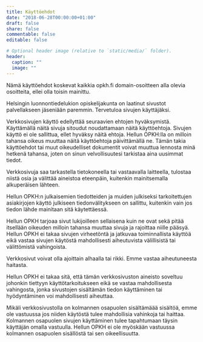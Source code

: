 ```yaml
---
title: Käyttöehdot
date: "2018-06-28T00:00:00+01:00"
draft: false
share: false
commentable: false
editable: false

# Optional header image (relative to `static/media/` folder).
header:
  caption: ""
  image: ""
---
```

Nämä käyttöehdot koskevat kaikkia opkh.fi domain-osoitteen alla olevia osoitteita, ellei olla toisin mainittu.

Helsingin luonnontiedelukion opiskelijakunta on laatinut sivustot palvellakseen jäseniään paremmin. Tervetuloa sivujen käyttäjäksi.

Verkkosivujen käyttö edellyttää seuraavien ehtojen hyväksymistä. Käyttämällä näitä sivuja sitoudut noudattamaan näitä käyttöehtoja. Sivujen käyttö ei ole sallittua, ellet hyväksy näitä ehtoja. Hellun OPKH:lla on milloin tahansa oikeus muuttaa näitä käyttöehtoja päivittämällä ne. Tämän takia käyttöehdot tai muut oikeudelliset dokumentit voivat muuttua lennosta minä hetkenä tahansa, joten on sinun velvollisuutesi tarkistaa aina uusimmat tiedot.

Verkkosivuja saa tarkastella tietokoneella tai vastaavalla laitteella, tulostaa niistä osia ja välittää aineistoa eteenpäin, kuitenkin mainitsemalla alkuperäisen lähteen.

Hellun OPKH:n julkaisemien tiedotteiden ja muiden julkiseksi tarkoitettujen asiakirjojen käyttö julkiseen tiedonvälitykseen on sallittu, kuitenkin vain jos tiedon lähde mainitaan sitä käytettäessä.

Hellun OPKH tarjoaa sivut lukijoilleen sellaisena kuin ne ovat sekä pitää itsellään oikeuden milloin tahansa muuttaa sivuja ja rajoittaa niille pääsyä. Hellun OPKH ei takaa sivujen virheetöntä ja jatkuvaa toiminnallista käyttöä eikä vastaa sivujen käytöstä mahdollisesti aiheutuvista välillisistä tai välittömistä vahingoista. 

Verkkosivut voivat olla ajoittain alhaalla tai rikki. Emme vastaa aiheutuneesta haitasta.
 
Hellun OPKH ei takaa sitä, että tämän verkkosivuston aineisto soveltuu johonkin tiettyyn käyttötarkoitukseen eikä se vastaa mahdollisesta vahingosta, jonka sivustojen sisältämän tiedon käyttäminen tai hyödyntäminen voi mahdollisesti aiheuttaa.

Mikäli verkkosivustolla on kolmannen osapuolen sisältämäää sisältöä, emme ole vastuussa jos niiden käytöstä tulee mahdollisia vahinkoja tai haittaa. Kolmannen osapuolen sivujen käyttäminen tulee tapahtumaan täysin käyttäjän omalla vastuulla. Hellun OPKH ei ole myöskään vastuussa kolmannen osapuolen sisällöstä tai sen oikeellisuutta.
